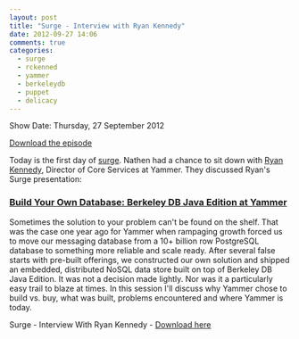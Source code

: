 ```yaml
---
layout: post
title: "Surge - Interview with Ryan Kennedy"
date: 2012-09-27 14:06
comments: true
categories: 
  - surge
  - rckenned
  - yammer
  - berkeleydb
  - puppet
  - delicacy
---
```

Show Date:  Thursday, 27 September 2012

[Download the episode](http://traffic.libsyn.com/foodfight/Food-Fight-Show-29-Surge-Ryan-Kennedy.mp3)

Today is the first day of [surge](http://omniti.com/surge/2012).  Nathen had a chance to sit down with [Ryan Kennedy](https://twitter.com/rckenned), Director of Core Services at Yammer.  They discussed Ryan's Surge presentation:

### [Build Your Own Database: Berkeley DB Java Edition at Yammer](http://omniti.com/surge/2012/sessions/build-your-own-database-berkeley-db-java-edition-at-yammer)

Sometimes the solution to your problem can't be found on the shelf. That was the case one year ago for Yammer when rampaging growth forced us to move our messaging database from a 10+ billion row PostgreSQL database to something more reliable and scale ready. After several false starts with pre-built offerings, we constructed our own solution and shipped an embedded, distributed NoSQL data store built on top of Berkeley DB Java Edition. It was not a decision made lightly. Nor was it a particularly easy trail to blaze at times. In this session I'll discuss why Yammer chose to build vs. buy, what was built, problems encountered and where Yammer is today.

Surge - Interview With Ryan Kennedy - [Download here](http://traffic.libsyn.com/foodfight/Food-Fight-Show-29-Surge-Ryan-Kennedy.mp3)

